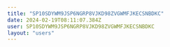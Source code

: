 ```yaml
---
title: "SP10SDYWM9JSP6NGRP8VJKD98ZVGWMFJKECSNBDKC"
date: 2024-02-19T08:11:07.384Z
user: SP10SDYWM9JSP6NGRP8VJKD98ZVGWMFJKECSNBDKC
layout: "users"
---
```

    